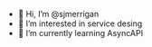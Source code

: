 - 👋 Hi, I’m @sjmerrigan
- 👀 I’m interested in service desing
- 🌱 I’m currently learning AsyncAPI

<!---
sjmerrigan/sjmerrigan is a ✨ special ✨ repository because its `README.md` (this file) appears on your GitHub profile.
You can click the Preview link to take a look at your changes.
--->
